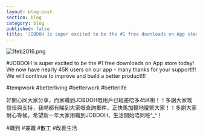 ```yaml
---
layout: blog-post
section: blog
category: blog
published: false
title: 'JOBDOH is super excited to be the #1 free downloads on App store today!'
---
```

![1feb2016.png]({{site.baseurl}}/media/1feb2016.png)


#JOBDOH is super excited to be the #1 free downloads on App store today! We now have nearly 45K users on our app - many thanks for your support!!! We will continue to improve and build a better product!!!

#tempwork #betterliving #betterwork #betterlife

好開心同大家分享，而家職到JOBDOH嘅用戶已經差唔多45K喇！！多謝大家嘅信任與支持，我哋都有睇到大家嘅查詢郵件，正快馬加鞭地覆緊大家！！多謝大家耐心等候，希望新一年大家用職到JOBDOH，生活開始唔同咗^_^！

#職到 #兼職 #散工 #改善生活

